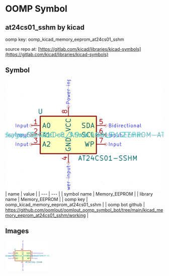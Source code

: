 # OOMP Symbol  
## at24cs01_sshm  by kicad  
  
oomp key: oomp_kicad_memory_eeprom_at24cs01_sshm  
  
source repo at: [https://gitlab.com/kicad/libraries/kicad-symbols](https://gitlab.com/kicad/libraries/kicad-symbols)  
## Symbol  
  
[![working.png](working_600.png)](working.png)  
| name | value | 
| --- | --- | 
| symbol name | Memory_EEPROM | 
| library name | Memory_EEPROM | 
| oomp key | oomp_kicad_memory_eeprom_at24cs01_sshm | 
| oomp bot github | https://github.com/oomlout/oomlout_oomp_symbol_bot/tree/main/kicad_memory_eeprom_at24cs01_sshm/working | 
## Images  
  
[![working.png](working_140.png)](working.png)  
